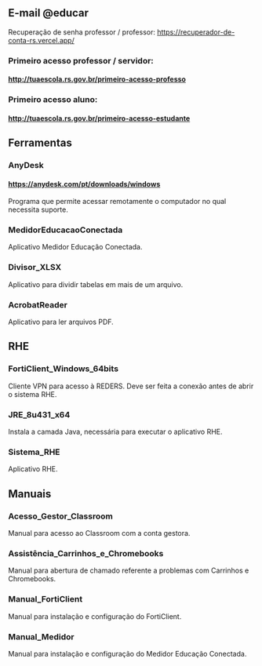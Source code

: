 # 

## E-mail @educar
Recuperação de senha professor / professor: 
https://recuperador-de-conta-rs.vercel.app/

### Primeiro acesso professor / servidor:
#### http://tuaescola.rs.gov.br/primeiro-acesso-professo

### Primeiro acesso aluno:
#### http://tuaescola.rs.gov.br/primeiro-acesso-estudante


## Ferramentas
### AnyDesk
#### https://anydesk.com/pt/downloads/windows
Programa que permite acessar remotamente o computador no qual necessita suporte.

### MedidorEducacaoConectada
Aplicativo Medidor Educação Conectada.

### Divisor_XLSX
Aplicativo para dividir tabelas em mais de um arquivo.

### AcrobatReader
Aplicativo para ler arquivos PDF.


## RHE
### FortiClient_Windows_64bits
Cliente VPN para acesso à REDERS. Deve ser feita a conexão antes de abrir o sistema RHE.

### JRE_8u431_x64
Instala a camada Java, necessária para executar o aplicativo RHE.

### Sistema_RHE
Aplicativo RHE.


## Manuais
### Acesso_Gestor_Classroom
Manual para acesso ao Classroom com a conta gestora.

### Assistência_Carrinhos_e_Chromebooks
Manual para abertura de chamado referente a problemas com Carrinhos e Chromebooks.

### Manual_FortiClient
Manual para instalação e configuração do FortiClient.

### Manual_Medidor
Manual para instalação e configuração do Medidor Educação Conectada.



